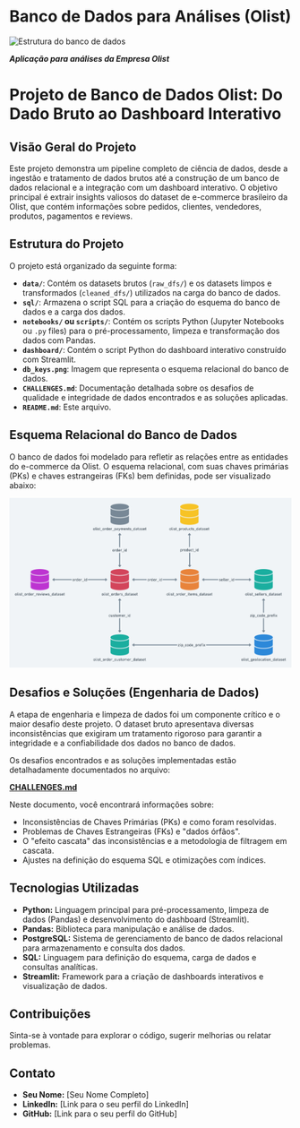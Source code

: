 # Banco de Dados para Análises (Olist)

![Estrutura do banco de dados](C:\db_keys.png)

**_Aplicação para análises da Empresa Olist_**

# Projeto de Banco de Dados Olist: Do Dado Bruto ao Dashboard Interativo

## Visão Geral do Projeto

Este projeto demonstra um pipeline completo de ciência de dados, desde a ingestão e tratamento de dados brutos até a construção de um banco de dados relacional e a integração com um dashboard interativo. O objetivo principal é extrair insights valiosos do dataset de e-commerce brasileiro da Olist, que contém informações sobre pedidos, clientes, vendedores, produtos, pagamentos e reviews.

## Estrutura do Projeto

O projeto está organizado da seguinte forma:

* **`data/`**: Contém os datasets brutos (`raw_dfs/`) e os datasets limpos e transformados (`cleaned_dfs/`) utilizados na carga do banco de dados.
* **`sql/`**: Armazena o script SQL para a criação do esquema do banco de dados e a carga dos dados.
* **`notebooks/` ou `scripts/`**: Contém os scripts Python (Jupyter Notebooks ou `.py` files) para o pré-processamento, limpeza e transformação dos dados com Pandas.
* **`dashboard/`**: Contém o script Python do dashboard interativo construído com Streamlit.
* **`db_keys.png`**: Imagem que representa o esquema relacional do banco de dados.
* **`CHALLENGES.md`**: Documentação detalhada sobre os desafios de qualidade e integridade de dados encontrados e as soluções aplicadas.
* **`README.md`**: Este arquivo.

## Esquema Relacional do Banco de Dados

O banco de dados foi modelado para refletir as relações entre as entidades do e-commerce da Olist. O esquema relacional, com suas chaves primárias (PKs) e chaves estrangeiras (FKs) bem definidas, pode ser visualizado abaixo:

![Esquema Relacional do Banco de Dados Olist](db_keys.png)

## Desafios e Soluções (Engenharia de Dados)

A etapa de engenharia e limpeza de dados foi um componente crítico e o maior desafio deste projeto. O dataset bruto apresentava diversas inconsistências que exigiram um tratamento rigoroso para garantir a integridade e a confiabilidade dos dados no banco de dados.

Os desafios encontrados e as soluções implementadas estão detalhadamente documentados no arquivo:

[**CHALLENGES.md**](CHALLENGES.md)

Neste documento, você encontrará informações sobre:
* Inconsistências de Chaves Primárias (PKs) e como foram resolvidas.
* Problemas de Chaves Estrangeiras (FKs) e "dados órfãos".
* O "efeito cascata" das inconsistências e a metodologia de filtragem em cascata.
* Ajustes na definição do esquema SQL e otimizações com índices.

## Tecnologias Utilizadas

* **Python:** Linguagem principal para pré-processamento, limpeza de dados (Pandas) e desenvolvimento do dashboard (Streamlit).
* **Pandas:** Biblioteca para manipulação e análise de dados.
* **PostgreSQL:** Sistema de gerenciamento de banco de dados relacional para armazenamento e consulta dos dados.
* **SQL:** Linguagem para definição do esquema, carga de dados e consultas analíticas.
* **Streamlit:** Framework para a criação de dashboards interativos e visualização de dados.


## Contribuições

Sinta-se à vontade para explorar o código, sugerir melhorias ou relatar problemas.

## Contato

* **Seu Nome:** [Seu Nome Completo]
* **LinkedIn:** [Link para o seu perfil do LinkedIn]
* **GitHub:** [Link para o seu perfil do GitHub]